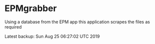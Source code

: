 # EPMgrabber
Using a database from the EPM app this application scrapes the files as required


Latest backup: Sun Aug 25 06:27:02 UTC 2019
